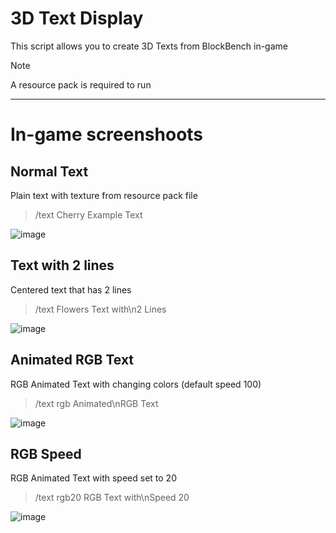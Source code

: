 # 3D Text Display
This script allows you to create 3D Texts from BlockBench in-game

> [!NOTE]
> A resource pack is required to run

-----

# In-game screenshoots
## Normal Text
Plain text with texture from resource pack file
> /text Cherry Example Text

![image](https://github.com/user-attachments/assets/a1c0d096-32a6-489a-98cd-b131411def4c)

## Text with 2 lines
Centered text that has 2 lines
> /text Flowers Text with\n2 Lines

![image](https://github.com/user-attachments/assets/0c20a348-cbe7-46af-83a6-ee5f979ebd0a)

## Animated RGB Text
RGB Animated Text with changing colors (default speed 100)
> /text rgb Animated\nRGB Text

![image](https://github.com/user-attachments/assets/29a31159-40a6-4794-b975-e138928bd7e2)

## RGB Speed
RGB Animated Text with speed set to 20
> /text rgb20 RGB Text with\nSpeed 20

![image](https://github.com/user-attachments/assets/fab83255-2ba0-41ab-9361-ebbcb2ed7df8)
